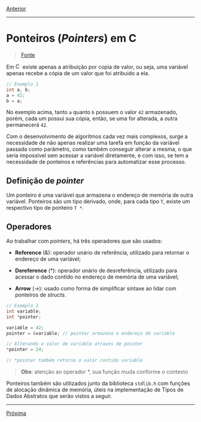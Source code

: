 [Anterior](./02-arrays.md "Vetores")

---

# Ponteiros (_Pointers_) em C

> [Fonte](https://www.tutorialspoint.com/cprogramming/c_pointers.htm "Site tutorialspoint")

Em <img alt="C" src="https://raw.github.com/newtmagalhaes/Aprendendo-Linguagens/master/images/logos/c.svg?sanitize=true" width="15"> existe apenas a atribuição por copia de valor, ou seja, uma variável apenas recebe a cópia de um valor que foi atribuido a ela.

```C
// Exemplo 1
int a, b;
a = 42;
b = a;
```

No exemplo acima, tanto `a` quanto `b` possuem o valor `42` armazenado, porém, cada um possui sua cópia, então, se uma for alterada, a outra permanecerá `42`.

Com o desenvolvimento de algoritmos cada vez mais complexos, surge a necessidade de não apenas realizar uma tarefa em função da variável passada como parâmetro, como também conseguir alterar a mesma, o que seria impossível sem acessar a variável diretamente, e com isso, se tem a necessidade de ponteiros e referências para automatizar esse processo.

## Definição de _pointer_

Um ponteiro é uma variável que armazena o endereço de memória de outra variável.
Ponteiros são um tipo derivado, onde, para cada tipo `T`, existe um respectivo tipo de ponteiro `T *`.

## Operadores

Ao trabalhar com _pointers_, há três operadores que são usados:

- **Reference** (&): operador unário de referência, utilizado para retornar o endereço de uma variável;

- **Dereference** (\*): operador unário de desreferência, utilizado para acessar o dado contido no endereço de memória de uma variável;

- **Arrow** (->): usado como forma de simplificar sintaxe ao lidar com ponteiros de _structs_.

```C
// Exemplo 2
int variable;
int *pointer;

variable = 42;
pointer = &variable; // pointer armazena o endereço de variable

// Alterando o valor de variable através de pointer
*pointer = 24;

// *pointer também retorna o valor contido variable
```

> **Obs**: atenção ao operador \*, sua função muda conforme o contexto

Ponteiros também são utilizados junto da biblioteca `stdlib.h` com funções de alocação dinâmica de memória, úteis na implementação de Tipos de Dados Abstratos que serão vistos a seguir.

---

[Próxima](../U2-linkedList/04-linkedList.md "Lista de Encadeamento")
